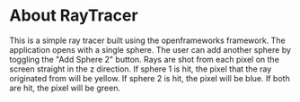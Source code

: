 # About RayTracer
This is a simple ray tracer built using the openframeworks framework. The application opens with a single
sphere. The user can add another sphere by toggling the "Add Sphere 2" button. Rays are shot from each 
pixel on the screen straight in the z direction. If sphere 1 is hit, the pixel that the ray originated
from will be yellow. If sphere 2 is hit, the pixel will be blue. If both are hit, the pixel will be green.
